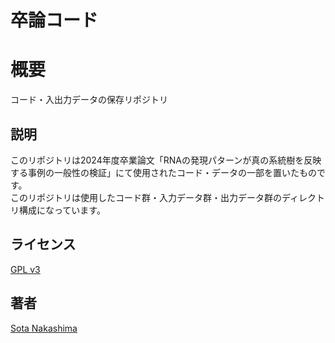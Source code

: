 卒論コード
====

#  概要
コード・入出力データの保存リポジトリ 

## 説明
このリポジトリは2024年度卒業論文「RNAの発現パターンが真の系統樹を反映する事例の一般性の検証」にて使用されたコード・データの一部を置いたものです。   
このリポジトリは使用したコード群・入力データ群・出力データ群のディレクトリ構成になっています。

## ライセンス

[GPL v3](https://github.com/Sota-Nakashima/SSERAFIM/blob/main/LICENSE)

## 著者

[Sota Nakashima](https://github.com/Sota-Nakashima)
